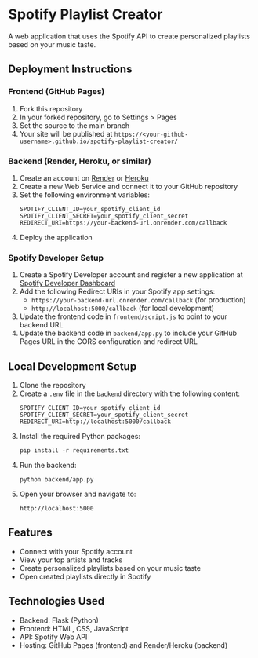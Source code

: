 # Spotify Playlist Creator

A web application that uses the Spotify API to create personalized playlists based on your music taste.

## Deployment Instructions

### Frontend (GitHub Pages)

1. Fork this repository
2. In your forked repository, go to Settings > Pages
3. Set the source to the main branch
4. Your site will be published at `https://<your-github-username>.github.io/spotify-playlist-creator/`

### Backend (Render, Heroku, or similar)

1. Create an account on [Render](https://render.com/) or [Heroku](https://www.heroku.com/)
2. Create a new Web Service and connect it to your GitHub repository
3. Set the following environment variables:
   ```
   SPOTIFY_CLIENT_ID=your_spotify_client_id
   SPOTIFY_CLIENT_SECRET=your_spotify_client_secret
   REDIRECT_URI=https://your-backend-url.onrender.com/callback
   ```
4. Deploy the application

### Spotify Developer Setup

1. Create a Spotify Developer account and register a new application at [Spotify Developer Dashboard](https://developer.spotify.com/dashboard/)
2. Add the following Redirect URIs in your Spotify app settings:
   - `https://your-backend-url.onrender.com/callback` (for production)
   - `http://localhost:5000/callback` (for local development)
3. Update the frontend code in `frontend/script.js` to point to your backend URL
4. Update the backend code in `backend/app.py` to include your GitHub Pages URL in the CORS configuration and redirect URL

## Local Development Setup

1. Clone the repository
2. Create a `.env` file in the `backend` directory with the following content:
   ```
   SPOTIFY_CLIENT_ID=your_spotify_client_id
   SPOTIFY_CLIENT_SECRET=your_spotify_client_secret
   REDIRECT_URI=http://localhost:5000/callback
   ```
3. Install the required Python packages:
   ```
   pip install -r requirements.txt
   ```
4. Run the backend:
   ```
   python backend/app.py
   ```
5. Open your browser and navigate to:
   ```
   http://localhost:5000
   ```

## Features

- Connect with your Spotify account
- View your top artists and tracks
- Create personalized playlists based on your music taste
- Open created playlists directly in Spotify

## Technologies Used

- Backend: Flask (Python)
- Frontend: HTML, CSS, JavaScript
- API: Spotify Web API
- Hosting: GitHub Pages (frontend) and Render/Heroku (backend)
